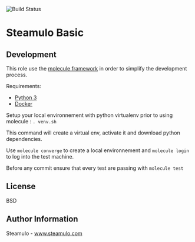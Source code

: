 ![Build Status](https://github.com/STEAMULO/steamulo.basic/actions/workflows/test.yml/badge.svg?branch=master)

Steamulo Basic
=========

Development
------------

This role use the [molecule framework](https://molecule.readthedocs.io/en/stable/) in order to simplify the development process.

Requirements:
* [Python 3](https://www.python.org/download)
* [Docker](https://docs.docker.com/get-docker/)

Setup your local environnement with python virtualenv prior to using molecule : `. venv.sh`

This command will create a virtual env, activate it and download python dependencies.

Use ```molecule converge``` to create a local environnement and ```molecule login``` to log into the test machine.

Before any commit ensure that every test are passing with ```molecule test```

License
------------

BSD

Author Information
------------

Steamulo - www.steamulo.com

